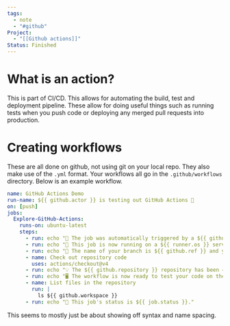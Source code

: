 ```yaml
---
tags:
  - note
  - "#github"
Project:
  - "[[Github actions]]"
Status: Finished
---
```

# What is an action?
This is part of CI/CD. This allows for automating the build, test and deployment pipeline. These allow for doing useful things such as running tests when you push code or deploying any merged pull requests into production.

# Creating workflows
These are all done on github, not using git on your local repo. They also make use of the `.yml` format. Your workflows all go in the `.github/workflows` directory.
Below is an example workflow.
```yaml
name: GitHub Actions Demo
run-name: ${{ github.actor }} is testing out GitHub Actions 🚀
on: [push]
jobs:
  Explore-GitHub-Actions:
    runs-on: ubuntu-latest
    steps:
      - run: echo "🎉 The job was automatically triggered by a ${{ github.event_name }} event."
      - run: echo "🐧 This job is now running on a ${{ runner.os }} server hosted by GitHub!"
      - run: echo "🔎 The name of your branch is ${{ github.ref }} and your repository is ${{ github.repository }}."
      - name: Check out repository code
        uses: actions/checkout@v4
      - run: echo "💡 The ${{ github.repository }} repository has been cloned to the runner."
      - run: echo "🖥️ The workflow is now ready to test your code on the runner."
      - name: List files in the repository
        run: |
          ls ${{ github.workspace }}
      - run: echo "🍏 This job's status is ${{ job.status }}."
```
This seems to mostly just be about showing off syntax and name spacing. 
